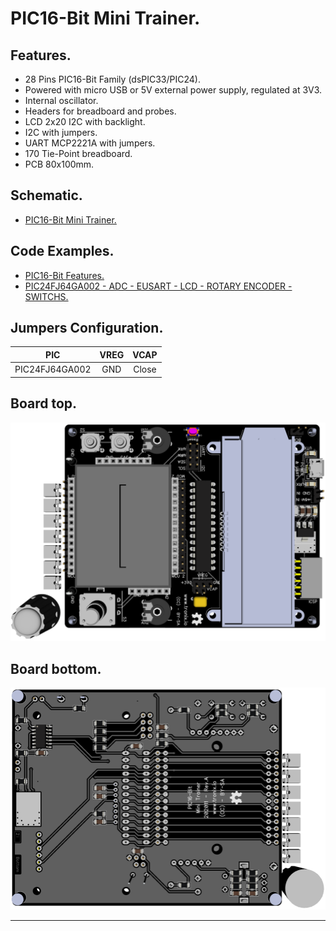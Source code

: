 # PIC16-Bit Mini Trainer.

## Features.

- 28 Pins PIC16-Bit Family (dsPIC33/PIC24).
- Powered with micro USB or 5V external power supply, regulated at 3V3.
- Internal oscillator.
- Headers for breadboard and probes.
- LCD 2x20 I2C with backlight.
- I2C with jumpers.
- UART MCP2221A with jumpers.
- 170 Tie-Point breadboard.
- PCB 80x100mm.

## Schematic.

- [PIC16-Bit Mini Trainer.](./pic16bit-mini.pdf)

## Code Examples.

- [PIC16-Bit Features.](https://github.com/tronixio/trainer-boards/tree/main/boards/features#pic-16-bit)
- [PIC24FJ64GA002 - ADC - EUSART - LCD - ROTARY ENCODER - SWITCHS.](./pic24fjxxga002-mini.md)

## Jumpers Configuration.

|PIC           |VREG|VCAP |
|--------------|:--:|:---:|
|PIC24FJ64GA002|GND |Close|

## Board top.

![PIC16-Bit Mini Top](./pics/pic16bit-mini-top.png)

## Board bottom.

![PIC16-Bit Mini Bottom](./pics/pic16bit-mini-bottom.png)

---